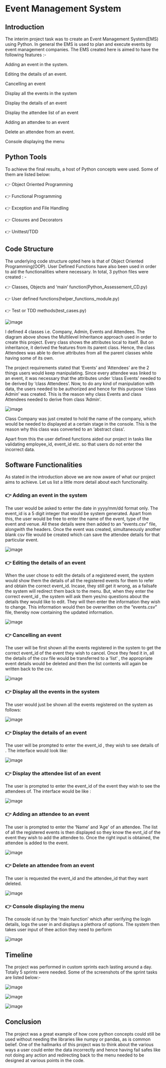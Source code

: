# Event Management System


## Introduction

The interim project task was to create an Event Management System(EMS) using Python. In general the EMS is used to plan and execute events by event management companies. The EMS created here is aimed to have the following features :-

Adding an event in the system.

Editing the details of an event.

Cancelling an event

Display all the events in the system

Display the details of an event

Display the attendee list of an event

Adding an attendee to an event

Delete an attendee from an event.

Console displaying the menu


## Python Tools

To achieve the final results, a host of Python concepts were used. Some of them are listed below:

👉 Object Oriented Programming

👉 Functional Programming

👉 Exception and File Handling

👉 Closures and Decorators

👉 Unittest/TDD



## Code Structure

The underlying code structure opted here is that of Object Oriented Programming(OOP). User Defined Functions have also been used in order to aid the functionalities where necessary. In total, 3 python files were created : -

👉 Classes, Objects and ‘main’ function(Python_Assessement_CD.py)

👉 User defined functions(helper_functions_module.py)

👉 Test or TDD methods(test_cases.py)



![image](https://github.com/piperalpha7/Python-Event-Management-System/assets/94968239/57ceb6ad-d01d-4900-a5dd-daa0fb16c660)


I defined 4 classes i.e. Company, Admin, Events and Attendees. The diagram above shows the Multilevel Inheritance approach used in order to create this project. Every class shows the attributes local to itself. But on inheritance, it derived the features from its parent class. Hence, the class Attendees was able to derive attributes from all the parent classes while having some of its own.

The project requirements stated that ‘Events’ and ‘Attendees’ are the 2 things users would keep manipulating. Since every attendee was linked to an event, it was necessary that the attributes under ‘class Events’ needed to be derived by ‘class Attendees’. Now, to do any kind of manipulation with data, the users needed to be authorized and hence for this purpose ‘class Admin’ was created. This is the reason why class Events and class Attendees needed to derive from class ’Admin'. 



![image](https://github.com/piperalpha7/Python-Event-Management-System/assets/94968239/78699309-fd8d-4300-aa84-0b8f8dd17319)
 



Class Company was just created to hold the name of the company, which would be needed to displayed at a certain stage in the console. This is the reason why this class was converted to an ‘abstract class’.

Apart from this the user defined functions aided our project in tasks like validating employee_id, event_id etc. so that users do not enter the incorrect data.



## Software Functionalities

As stated in the introduction above we are now aware of what our project aims to achieve. Let us list a little more detail about each functionality.

### 👉 Adding an event in the system

  The user would be asked to enter the date in yyyy/mm/dd format only. The event_id is a 5 digit integer that                  would be system generated. Apart from this, the user would be free to enter the name of the event, type of the event and venue. All these details were then added to an “events.csv” file, alongwith the headers. Once the event was created, simultaneously another blank csv file would be created which can save the attendee details for that particular event.   



![image](https://github.com/piperalpha7/Python-Event-Management-System/assets/94968239/b44ce95d-75f1-4a06-80de-2c5a0f77af1c)




### 👉 Editing the details of an event

  When the user chose to edit the details of a registered event, the system would show them the details of all the registered events for them to refer and obtain the correct event_id. Incase, they still get it wrong, as a failsafe the system will redirect them back to the menu. But, when they enter the correct event_id , the system will ask them yes/no questions about the details they would like to edit. They will then enter the information they wish to change. This information would then be overwritten on the “events.csv” file, thereby now containing the updated information.  

      



![image](https://github.com/piperalpha7/Python-Event-Management-System/assets/94968239/009f7f8e-f518-4e1a-98e6-085d8f09c2dd)




### 👉 Cancelling an event

The user will be first shown all the events registered in the system to get the correct event_id of the event they wish to cancel. Once they feed it in, all the details of the csv file would be transferred to a ‘list’ , the appropriate event details would be deleted and then the list contents will again be written back to the csv.





![image](https://github.com/piperalpha7/Python-Event-Management-System/assets/94968239/c2c84283-34a2-4fd5-88da-104976960836)


                                                     

### 👉 Display all the events in the system

The user would just be shown all the events registered on the system as follows:


![image](https://github.com/piperalpha7/Python-Event-Management-System/assets/94968239/caba06e0-81d6-4924-8e1c-b9ef58ad5d74)





### 👉 Display the details of an event

The user will be prompted to enter the event_id , they wish to see details of . The interface would look like:



![image](https://github.com/piperalpha7/Python-Event-Management-System/assets/94968239/1b5731bb-6051-4f5d-84b9-21b39d83e512)




### 👉 Display the attendee list of an event

The user is prompted to enter the event_id of the event they wish to see the attendees of. The interface would be like :



![image](https://github.com/piperalpha7/Python-Event-Management-System/assets/94968239/2061a964-83ab-47c4-8e7a-eaf2aaa4cc36)






### 👉 Adding an attendee to an event

  The user is prompted to enter the ‘Name’ and ’Age' of an attendee. The list of all the registered events is then displayed so they know the evnt_id of the event they wish to add the attendee to. Once the right input is obtained, the attendee is added to the event.

![image](https://github.com/piperalpha7/Python-Event-Management-System/assets/94968239/c074aa83-8728-4127-81c4-71a83e120735)




### 👉 Delete an attendee from an event

The user is requested the event_id and the attendee_id that they want deleted. 



![image](https://github.com/piperalpha7/Python-Event-Management-System/assets/94968239/6c8647d9-1fdb-4cb1-9914-924bf1786281)




### 👉 Console displaying the menu

The console id run by the ‘main function’ which after verifying the login details, logs the user in and displays a plethora of options. The system then takes user input of thee action they need to perform



![image](https://github.com/piperalpha7/Python-Event-Management-System/assets/94968239/d7f6c3be-fbc1-430f-83ec-974b598283a1)




## Timeline

The project was performed in custom sprints each lasting around a day. Totally 5 sprints were needed. Some of the screenshots of the sprint tasks are listed below:-



![image](https://github.com/piperalpha7/Python-Event-Management-System/assets/94968239/c442b8b7-4b35-4852-a6c3-a765ade63d89)




![image](https://github.com/piperalpha7/Python-Event-Management-System/assets/94968239/02986fd7-89bf-44e5-b41c-c89277cd34dd)


                            



![image](https://github.com/piperalpha7/Python-Event-Management-System/assets/94968239/476c71b2-e41f-4dab-b228-608f28d0a0d5)




## Conclusion

The project was a great example of how core python concepts could still be used without needing the libraries like numpy or pandas, as is common belief. One of the hallmarks of this project was to think about the various ways a user could enter the data incorrectly and hence having fail safes like not doing any action and redirecting back to the menu needed to be designed at various points in the code.

